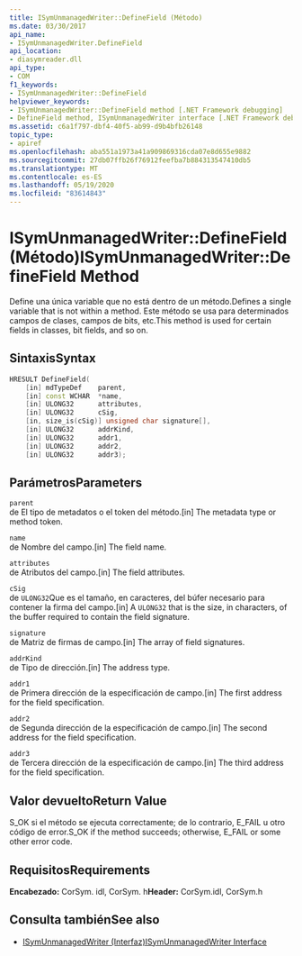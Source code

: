 ```yaml
---
title: ISymUnmanagedWriter::DefineField (Método)
ms.date: 03/30/2017
api_name:
- ISymUnmanagedWriter.DefineField
api_location:
- diasymreader.dll
api_type:
- COM
f1_keywords:
- ISymUnmanagedWriter::DefineField
helpviewer_keywords:
- ISymUnmanagedWriter::DefineField method [.NET Framework debugging]
- DefineField method, ISymUnmanagedWriter interface [.NET Framework debugging]
ms.assetid: c6a1f797-dbf4-40f5-ab99-d9b4bfb26148
topic_type:
- apiref
ms.openlocfilehash: aba551a1973a41a909869316cda07e8d655e9882
ms.sourcegitcommit: 27db07ffb26f76912feefba7b884313547410db5
ms.translationtype: MT
ms.contentlocale: es-ES
ms.lasthandoff: 05/19/2020
ms.locfileid: "83614843"
---
```

# <a name="isymunmanagedwriterdefinefield-method"></a><span data-ttu-id="39053-102">ISymUnmanagedWriter::DefineField (Método)</span><span class="sxs-lookup"><span data-stu-id="39053-102">ISymUnmanagedWriter::DefineField Method</span></span>
<span data-ttu-id="39053-103">Define una única variable que no está dentro de un método.</span><span class="sxs-lookup"><span data-stu-id="39053-103">Defines a single variable that is not within a method.</span></span> <span data-ttu-id="39053-104">Este método se usa para determinados campos de clases, campos de bits, etc.</span><span class="sxs-lookup"><span data-stu-id="39053-104">This method is used for certain fields in classes, bit fields, and so on.</span></span>  
  
## <a name="syntax"></a><span data-ttu-id="39053-105">Sintaxis</span><span class="sxs-lookup"><span data-stu-id="39053-105">Syntax</span></span>  
  
```cpp  
HRESULT DefineField(  
    [in] mdTypeDef    parent,  
    [in] const WCHAR  *name,  
    [in] ULONG32      attributes,  
    [in] ULONG32      cSig,  
    [in, size_is(cSig)] unsigned char signature[],  
    [in] ULONG32      addrKind,  
    [in] ULONG32      addr1,  
    [in] ULONG32      addr2,  
    [in] ULONG32      addr3);  
```  
  
## <a name="parameters"></a><span data-ttu-id="39053-106">Parámetros</span><span class="sxs-lookup"><span data-stu-id="39053-106">Parameters</span></span>  
 `parent`  
 <span data-ttu-id="39053-107">de El tipo de metadatos o el token del método.</span><span class="sxs-lookup"><span data-stu-id="39053-107">[in] The metadata type or method token.</span></span>  
  
 `name`  
 <span data-ttu-id="39053-108">de Nombre del campo.</span><span class="sxs-lookup"><span data-stu-id="39053-108">[in] The field name.</span></span>  
  
 `attributes`  
 <span data-ttu-id="39053-109">de Atributos del campo.</span><span class="sxs-lookup"><span data-stu-id="39053-109">[in] The field attributes.</span></span>  
  
 `cSig`  
 <span data-ttu-id="39053-110">de `ULONG32`Que es el tamaño, en caracteres, del búfer necesario para contener la firma del campo.</span><span class="sxs-lookup"><span data-stu-id="39053-110">[in] A `ULONG32` that is the size, in characters, of the buffer required to contain the field signature.</span></span>  
  
 `signature`  
 <span data-ttu-id="39053-111">de Matriz de firmas de campo.</span><span class="sxs-lookup"><span data-stu-id="39053-111">[in] The array of field signatures.</span></span>  
  
 `addrKind`  
 <span data-ttu-id="39053-112">de Tipo de dirección.</span><span class="sxs-lookup"><span data-stu-id="39053-112">[in] The address type.</span></span>  
  
 `addr1`  
 <span data-ttu-id="39053-113">de Primera dirección de la especificación de campo.</span><span class="sxs-lookup"><span data-stu-id="39053-113">[in] The first address for the field specification.</span></span>  
  
 `addr2`  
 <span data-ttu-id="39053-114">de Segunda dirección de la especificación de campo.</span><span class="sxs-lookup"><span data-stu-id="39053-114">[in] The second address for the field specification.</span></span>  
  
 `addr3`  
 <span data-ttu-id="39053-115">de Tercera dirección de la especificación de campo.</span><span class="sxs-lookup"><span data-stu-id="39053-115">[in] The third address for the field specification.</span></span>  
  
## <a name="return-value"></a><span data-ttu-id="39053-116">Valor devuelto</span><span class="sxs-lookup"><span data-stu-id="39053-116">Return Value</span></span>  
 <span data-ttu-id="39053-117">S_OK si el método se ejecuta correctamente; de lo contrario, E_FAIL u otro código de error.</span><span class="sxs-lookup"><span data-stu-id="39053-117">S_OK if the method succeeds; otherwise, E_FAIL or some other error code.</span></span>  
  
## <a name="requirements"></a><span data-ttu-id="39053-118">Requisitos</span><span class="sxs-lookup"><span data-stu-id="39053-118">Requirements</span></span>  
 <span data-ttu-id="39053-119">**Encabezado:** CorSym. idl, CorSym. h</span><span class="sxs-lookup"><span data-stu-id="39053-119">**Header:** CorSym.idl, CorSym.h</span></span>  
  
## <a name="see-also"></a><span data-ttu-id="39053-120">Consulta también</span><span class="sxs-lookup"><span data-stu-id="39053-120">See also</span></span>

- [<span data-ttu-id="39053-121">ISymUnmanagedWriter (Interfaz)</span><span class="sxs-lookup"><span data-stu-id="39053-121">ISymUnmanagedWriter Interface</span></span>](isymunmanagedwriter-interface.md)
